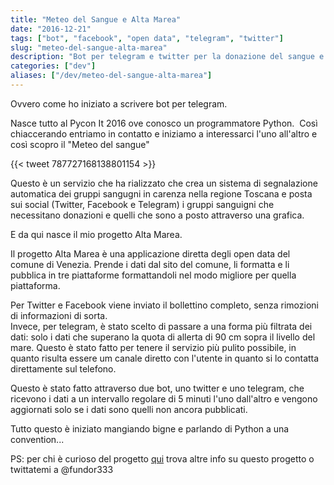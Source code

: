 ```yaml
---
title: "Meteo del Sangue e Alta Marea"
date: "2016-12-21"
tags: ["bot", "facebook", "open data", "telegram", "twitter"]
slug: "meteo-del-sangue-alta-marea"
description: "Bot per telegram e twitter per la donazione del sangue e l'alta marea a Venezia"
categories: ["dev"]
aliases: ["/dev/meteo-del-sangue-alta-marea"]
---
```


Ovvero come ho iniziato a scrivere bot per telegram.

Nasce tutto al Pycon It 2016 ove conosco un programmatore Python.  Così
chiaccerando entriamo in contatto e iniziamo a interessarci l'uno
all'altro e così scopro il "Meteo del sangue"

{{< tweet 787727168138801154 >}}


Questo è un servizio che ha rializzato che crea un sistema di
segnalazione automatica dei gruppi sangugni in carenza nella regione
Toscana e posta sui social (Twitter, Facebook e Telegram) i gruppi
sanguigni che necessitano donazioni e quelli che sono a posto attraverso
una grafica.

E da qui nasce il mio progetto Alta Marea.

Il progetto Alta Marea è una applicazione diretta degli open data del
comune di Venezia. Prende i dati dal sito del comune, li formatta e li
pubblica in tre piattaforme formattandoli nel modo migliore per quella
piattaforma.

Per Twitter e Facebook viene inviato il bollettino completo, senza
rimozioni di informazioni di sorta.\
Invece, per telegram, è stato scelto di passare a una forma più filtrata
dei dati: solo i dati che superano la quota di allerta di 90 cm sopra il
livello del mare. Questo è stato fatto per tenere il servizio più pulito
possibile, in quanto risulta essere um canale diretto con l'utente in
quanto si lo contatta direttamente sul telefono.

Questo è stato fatto attraverso due bot, uno twitter e uno telegram, che
ricevono i dati a un intervallo regolare di 5 minuti l'uno dall'altro e
vengono aggiornati solo se i dati sono quelli non ancora pubblicati.

Tutto questo è iniziato mangiando bigne e parlando di Python a una
convention...

PS: per chi è curioso del progetto [qui](https://mareabot.github.io/)
trova altre info su questo progetto o twittatemi a @fundor333
